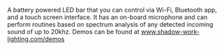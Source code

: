 A battery powered LED bar that you can control via Wi-Fi, Bluetooth app, and a touch screen interface. 
  It has an on-board microphone and can perform routines based on spectrum analysis of any detected incoming sound of up to 20khz. 
  Demos can be found at www.shadow-work-lighting.com/demos
